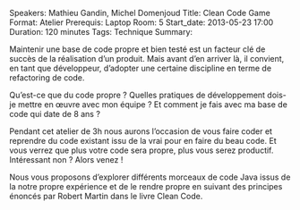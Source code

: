 Speakers: Mathieu Gandin, Michel Domenjoud
Title: Clean Code Game
Format: Atelier
Prerequis: Laptop
Room: 5
Start_date: 2013-05-23 17:00
Duration: 120 minutes
Tags: Technique
Summary:

Maintenir une base de code propre et bien testé est un facteur clé de succès de la réalisation d’un produit. Mais avant d’en arriver là, il convient, en tant que développeur, d’adopter une certaine discipline en terme de refactoring de code.

Qu’est-ce que du code propre ? Quelles pratiques de développement dois-je mettre en œuvre avec mon équipe ? Et comment je fais avec ma base de code qui date de 8 ans ?

Pendant cet atelier de 3h nous aurons l’occasion de vous faire coder et reprendre du code existant issu de la vrai pour en faire du beau code. Et vous verrez que plus votre code sera propre, plus vous serez productif. Intéressant non ? Alors venez !

Nous vous proposons d’explorer différents morceaux de code Java issus de la notre propre expérience et de le rendre propre en suivant des principes énoncés par Robert Martin dans le livre Clean Code.
